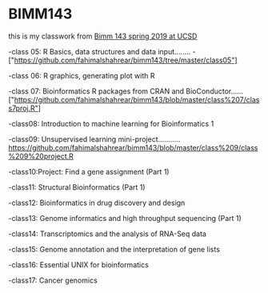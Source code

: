 # BIMM143

this is my classwork from [Bimm 143 spring 2019 at UCSD](https://bioboot.github.io/bimm143_S19/)

-class 05: R Basics, data structures and data input........
-["https://github.com/fahimalshahrear/bimm143/tree/master/class05"]

-class 06: R graphics, generating plot with R

-class 07: Bioinformatics R packages from CRAN and BioConductor...... 
["https://github.com/fahimalshahrear/bimm143/blob/master/class%207/class7proj.R"]

-class08: Introduction to machine learning for Bioinformatics 1

-class09: Unsupervised learning mini-project...........
https://github.com/fahimalshahrear/bimm143/blob/master/class%209/class%209%20project.R

-class10:Project: Find a gene assignment (Part 1) 

-class11: Structural Bioinformatics (Part 1) 

-class12: Bioinformatics in drug discovery and design

-class13: Genome informatics and high throughput sequencing (Part 1) 

-class14: Transcriptomics and the analysis of RNA-Seq data 

-class15: Genome annotation and the interpretation of gene lists 

-class16: Essential UNIX for bioinformatics 

-class17: Cancer genomics 


